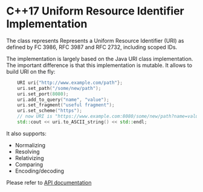 # C++17 Uniform Resource Identifier Implementation

The class represents Represents a Uniform Resource Identifier (URI) as defined by FC 3986, RFC 3987 and RFC 2732, including scoped IDs.

The implementation is largely based on the Java URI class implementation. The important difference is that this implementation is mutable. It allows to build URI on the fly:

```cpp
    URI uri{"http://www.example.com/path"};
    uri.set_path("/some/new/path");
    uri.set_port(8080);
    uri.add_to_query("name", "value");
    uri.set_fragment("useful fragment");
    uri.set_scheme("https");
    // now URI is "https://www.example.com:8080/some/new/path?name=value#useful%20fragment"
    std::cout << uri.to_ASCII_string() << std::endl;
```

It also supports:

- Normalizing
- Resolving
- Relativizing
- Comparing
- Encoding/decoding

Please refer to [API documentation](https://novalexei.github.io/nURI/doc/html/index.html)
